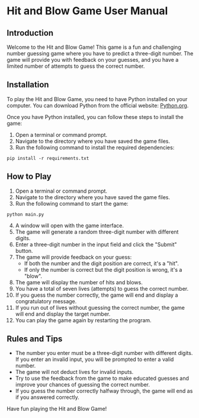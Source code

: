 # Hit and Blow Game User Manual

## Introduction

Welcome to the Hit and Blow Game! This game is a fun and challenging number guessing game where you have to predict a three-digit number. The game will provide you with feedback on your guesses, and you have a limited number of attempts to guess the correct number.

## Installation

To play the Hit and Blow Game, you need to have Python installed on your computer. You can download Python from the official website: [Python.org](https://www.python.org/downloads/).

Once you have Python installed, you can follow these steps to install the game:

1. Open a terminal or command prompt.
2. Navigate to the directory where you have saved the game files.
3. Run the following command to install the required dependencies:

```
pip install -r requirements.txt
```

## How to Play

1. Open a terminal or command prompt.
2. Navigate to the directory where you have saved the game files.
3. Run the following command to start the game:

```
python main.py
```

4. A window will open with the game interface.
5. The game will generate a random three-digit number with different digits.
6. Enter a three-digit number in the input field and click the "Submit" button.
7. The game will provide feedback on your guess:
   - If both the number and the digit position are correct, it's a "hit".
   - If only the number is correct but the digit position is wrong, it's a "blow".
8. The game will display the number of hits and blows.
9. You have a total of seven lives (attempts) to guess the correct number.
10. If you guess the number correctly, the game will end and display a congratulatory message.
11. If you run out of lives without guessing the correct number, the game will end and display the target number.
12. You can play the game again by restarting the program.

## Rules and Tips

- The number you enter must be a three-digit number with different digits. If you enter an invalid input, you will be prompted to enter a valid number.
- The game will not deduct lives for invalid inputs.
- Try to use the feedback from the game to make educated guesses and improve your chances of guessing the correct number.
- If you guess the number correctly halfway through, the game will end as if you answered correctly.

Have fun playing the Hit and Blow Game!